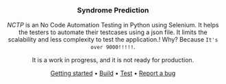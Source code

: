 <div align="center">
  <h3 align="center">
     Syndrome Prediction
  </h3>
</div>

<div align="center">

*NCTP* is an No Code Automation Testing in Python using
  Selenium. It helps the testers to automate their testcases 
  using a json file. It limits the scalability and less complexity 
  to test the application.! 
  Why? Because `It's over 9000!!!!!`.

It is a work in progress, and it is not ready for production.

[Getting started](#getting-started) • 
[Build](#build) • [Test](#test) •
[Report a bug](https://github.com/)
</div>
